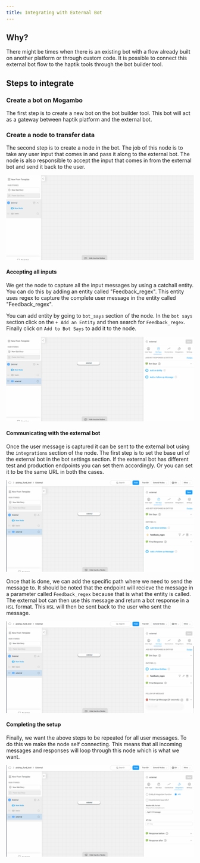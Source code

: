 ```yaml
---
title: Integrating with External Bot
---
```


## Why?
There might be times when there is an existing bot with a flow already built on another platform or through custom code. It is possible to connect this external bot flow to the haptik tools through the bot builder tool.

## Steps to integrate

### Create a bot on Mogambo
The first step is to create a new bot on the bot builder tool. This bot will act as a gateway between haptik platform and the external bot.

### Create a node to transfer data
The second step is to create a node in the bot. The job of this node is to take any user input that comes in and pass it along to the external bot. The node is also responsible to accept the input that comes in from the external bot and send it back to the user.

![Create Node](./assets/integrating_external_bot_node.gif)

#### Accepting all inputs
We get the node to capture all the input messages by using a catchall entity. You can do this by adding an entity called "Feedback_regex". This entity uses regex to capture the complete user message in the entity called "Feedback_regex". 

You can add entity by going to `bot_says` section of the node. In the `bot says` section click on the `+ Add an Entity` and then search for `Feedback_regex`. Finally click on `Add to Bot Says` to add it to the node.

![Add Entity](./assets/integrating_external_bot_regex.gif)

#### Communicating with the external bot
Once the user message is captured it can be sent to the external bot using the `integrations` section of the node. The first step is to set the base url of the external bot in the bot settings section. If the external bot has different test and production endpoints you can set them accordingly. Or you can set it to be the same URL in both the cases.

![Base Url Setup](./assets/integrating_external_bot_base_url.gif)

Once that is done, we can add the specific path where we need to send the message to. It should be noted that the endpoint will recieve the message in a parameter called `Feedback_regex` because that is what the entity is called. The external bot can then use this message and return a bot response in a `HSL` format. This `HSL` will then be sent back to the user who sent the message.

![Integrations](./assets/integrating_external_bot_integration.gif)


#### Completing the setup
Finally, we want the above steps to be repeated for all user messages. To do this we make the node self connecting. This means that all incoming messages and responses will loop through this node which is what we want.

![Self Connecting Node](./assets/integrating_external_bot_self_connection.gif)